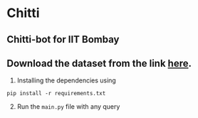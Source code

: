# Chitti
Chitti-bot for IIT Bombay
---
Download the dataset from the link [here](https://drive.google.com/drive/folders/1K_kgPV9YAxjFTC0TYEhK4H2LEny4Prd0?usp=sharing).
---
1. Installing the dependencies using 
```
pip install -r requirements.txt
```
2. Run the ```main.py``` file with any query
